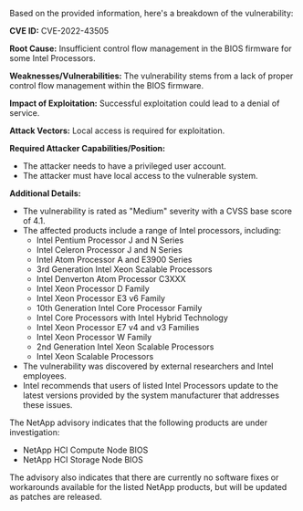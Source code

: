 Based on the provided information, here's a breakdown of the vulnerability:

**CVE ID:** CVE-2022-43505

**Root Cause:** Insufficient control flow management in the BIOS firmware for some Intel Processors.

**Weaknesses/Vulnerabilities:** The vulnerability stems from a lack of proper control flow management within the BIOS firmware.

**Impact of Exploitation:** Successful exploitation could lead to a denial of service.

**Attack Vectors:** Local access is required for exploitation.

**Required Attacker Capabilities/Position:**
- The attacker needs to have a privileged user account.
- The attacker must have local access to the vulnerable system.

**Additional Details:**

- The vulnerability is rated as "Medium" severity with a CVSS base score of 4.1.
- The affected products include a range of Intel processors, including:
    - Intel Pentium Processor J and N Series
    - Intel Celeron Processor J and N Series
    - Intel Atom Processor A and E3900 Series
    - 3rd Generation Intel Xeon Scalable Processors
    - Intel Denverton Atom Processor C3XXX
    - Intel Xeon Processor D Family
    - Intel Xeon Processor E3 v6 Family
    - 10th Generation Intel Core Processor Family
    - Intel Core Processors with Intel Hybrid Technology
    - Intel Xeon Processor E7 v4 and v3 Families
    - Intel Xeon Processor W Family
    - 2nd Generation Intel Xeon Scalable Processors
    - Intel Xeon Scalable Processors
- The vulnerability was discovered by external researchers and Intel employees.
- Intel recommends that users of listed Intel Processors update to the latest versions provided by the system manufacturer that addresses these issues.

The NetApp advisory indicates that the following products are under investigation:
* NetApp HCI Compute Node BIOS
* NetApp HCI Storage Node BIOS

The advisory also indicates that there are currently no software fixes or workarounds available for the listed NetApp products, but will be updated as patches are released.